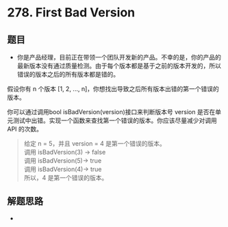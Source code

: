 # 278. First Bad Version
## 题目
- 你是产品经理，目前正在带领一个团队开发新的产品。不幸的是，你的产品的最新版本没有通过质量检测。由于每个版本都是基于之前的版本开发的，所以错误的版本之后的所有版本都是错的。

假设你有 n 个版本 [1, 2, ..., n]，你想找出导致之后所有版本出错的第一个错误的版本。

你可以通过调用bool isBadVersion(version)接口来判断版本号 version 是否在单元测试中出错。实现一个函数来查找第一个错误的版本。你应该尽量减少对调用 API 的次数。

>给定 n = 5，并且 version = 4 是第一个错误的版本。  
调用 isBadVersion(3) -> false  
调用 isBadVersion(5)-> true  
调用 isBadVersion(4)-> true  
所以，4 是第一个错误的版本。

## 解题思路
- 
